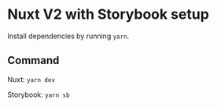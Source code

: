 # Nuxt V2 with Storybook setup

Install dependencies by running `yarn`.

## Command

Nuxt: `yarn dev`

Storybook: `yarn sb`

